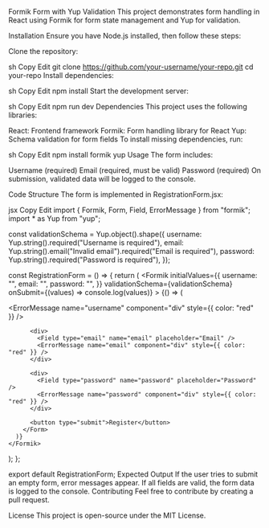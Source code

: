 Formik Form with Yup Validation
This project demonstrates form handling in React using Formik for form state management and Yup for validation.

Installation
Ensure you have Node.js installed, then follow these steps:

Clone the repository:

sh
Copy
Edit
git clone https://github.com/your-username/your-repo.git
cd your-repo
Install dependencies:

sh
Copy
Edit
npm install
Start the development server:

sh
Copy
Edit
npm run dev
Dependencies
This project uses the following libraries:

React: Frontend framework
Formik: Form handling library for React
Yup: Schema validation for form fields
To install missing dependencies, run:

sh
Copy
Edit
npm install formik yup
Usage
The form includes:

Username (required)
Email (required, must be valid)
Password (required)
On submission, validated data will be logged to the console.

Code Structure
The form is implemented in RegistrationForm.jsx:

jsx
Copy
Edit
import { Formik, Form, Field, ErrorMessage } from "formik";
import * as Yup from "yup";

const validationSchema = Yup.object().shape({
  username: Yup.string().required("Username is required"),
  email: Yup.string().email("Invalid email").required("Email is required"),
  password: Yup.string().required("Password is required"),
});

const RegistrationForm = () => {
  return (
    <Formik
      initialValues={{
        username: "",
        email: "",
        password: "",
      }}
      validationSchema={validationSchema}
      onSubmit={(values) => console.log(values)}
    >
      {() => (
        <Form>
          <div>
            <Field type="text" name="username" placeholder="Username" />
            <ErrorMessage name="username" component="div" style={{ color: "red" }} />
          </div>

          <div>
            <Field type="email" name="email" placeholder="Email" />
            <ErrorMessage name="email" component="div" style={{ color: "red" }} />
          </div>

          <div>
            <Field type="password" name="password" placeholder="Password" />
            <ErrorMessage name="password" component="div" style={{ color: "red" }} />
          </div>

          <button type="submit">Register</button>
        </Form>
      )}
    </Formik>
  );
};

export default RegistrationForm;
Expected Output
If the user tries to submit an empty form, error messages appear.
If all fields are valid, the form data is logged to the console.
Contributing
Feel free to contribute by creating a pull request.

License
This project is open-source under the MIT License.